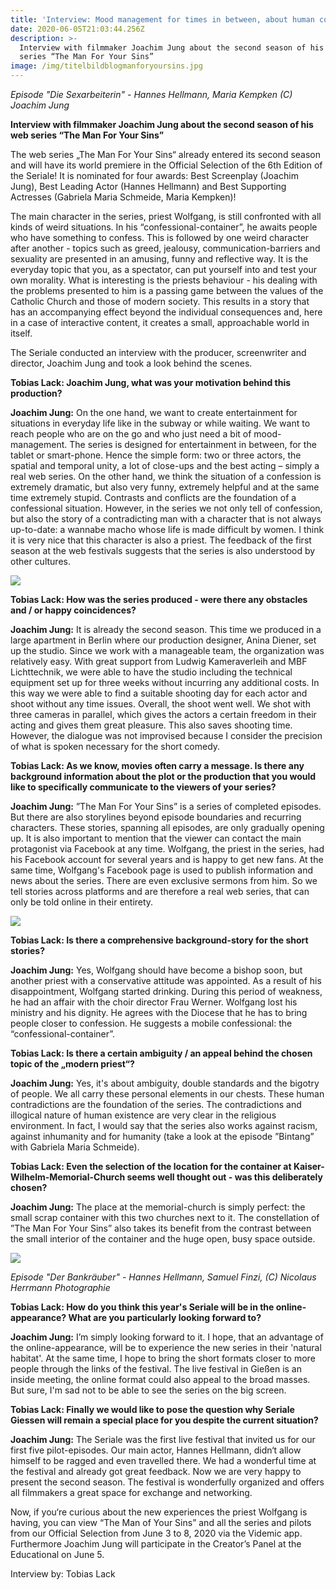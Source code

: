 ```yaml
---
title: 'Interview: Mood management for times in between, about human contradictions'
date: 2020-06-05T21:03:44.256Z
description: >-
  Interview with filmmaker Joachim Jung about the second season of his web
  series “The Man For Your Sins”
image: /img/titelbildblogmanforyoursins.jpg
---
```

_Episode "Die Sexarbeiterin" - Hannes Hellmann, Maria Kempken (C) Joachim Jung_

**Interview with filmmaker Joachim Jung about the second season of his web series “The Man For Your Sins”**

The web series „The Man For Your Sins“ already entered its second season and will have its world premiere in the Official Selection of the 6th Edition of the Seriale! It is nominated for four awards: Best Screenplay (Joachim Jung), Best Leading Actor (Hannes Hellmann) and Best Supporting Actresses (Gabriela Maria Schmeide, Maria Kempken)!

The main character in the series, priest Wolfgang, is still confronted with all kinds of weird situations. In his “confessional-container”, he awaits people who have something to confess. This is followed by one weird character after another - topics such as greed, jealousy, communication-barriers and sexuality are presented in an amusing, funny and reflective way. It is the everyday topic that you, as a spectator, can put yourself into and test your own morality. What is interesting is the priests behaviour - his dealing with the problems presented to him is a passing game between the values of the Catholic Church and those of modern society. This results in a story that has an accompanying effect beyond the individual consequences and, here in a case of interactive content, it creates a small, approachable world in itself.

The Seriale conducted an interview with the producer, screenwriter and director, Joachim Jung and took a look behind the scenes.

**Tobias Lack: Joachim Jung, what was your motivation behind this production?**

**Joachim Jung:**  On the one hand, we want to create entertainment for situations in everyday life like in the subway or while waiting. We want to reach people who are on the go and who just need a bit of mood-management. The series is designed for entertainment in between, for the tablet or smart-phone. Hence the simple form: two or three actors, the spatial and temporal unity, a lot of close-ups and the best acting – simply a real web series. On the other hand, we think the situation of a confession is extremely dramatic, but also very funny, extremely helpful and at the same time extremely stupid. Contrasts and conflicts are the foundation of a confessional situation. However, in the series we not only tell of confession, but also the story of a contradicting man with a character that is not always up-to-date: a wannabe macho whose life is made difficult by women. I think it is very nice that this character is also a priest. The feedback of the first season at the web festivals suggests that the series is also understood by other cultures.

![](/img/bild4blogmanforyoursins.jpg)

**Tobias Lack: How was the series produced - were there any obstacles and / or happy coincidences?**

**Joachim Jung:**  It is already the second season. This time we produced in a large apartment in Berlin where our production designer, Anina Diener, set up the studio. Since we work with a manageable team, the organization was relatively easy. With great support from Ludwig Kameraverleih and MBF Lichttechnik, we were able to have the studio including the technical equipment set up for three weeks without incurring any additional costs. In this way we were able to find a suitable shooting day for each actor and shoot without any time issues. Overall, the shoot went well. We shot with three cameras in parallel, which gives the actors a certain freedom in their acting and gives them great pleasure. This also saves shooting time. However, the dialogue was not improvised because I consider the precision of what is spoken necessary for the short comedy.

**Tobias Lack: As we know, movies often carry a message. Is there any background information about the plot or the production that you would like to specifically communicate to the viewers of your series?** 

**Joachim Jung:**  ”The Man For Your Sins” is a series of completed episodes. But there are also storylines beyond episode boundaries and recurring characters. These stories, spanning all episodes, are only gradually opening up. It is also important to mention that the viewer can contact the main protagonist via Facebook at any time. Wolfgang, the priest in the series, had his Facebook account for several years and is happy to get new fans. At the same time, Wolfgang's Facebook page is used to publish information and news about the series. There are even exclusive sermons from him. So we tell stories across platforms and are therefore a real web series, that can only be told online in their entirety.

![](/img/bild3blogmanforyoursins.jpg)

**Tobias Lack: Is there a comprehensive background-story for the short stories?**

**Joachim Jung:**  Yes, Wolfgang should have become a bishop soon, but another priest with a conservative attitude was appointed. As a result of his disappointment, Wolfgang started drinking. During this period of weakness, he had an affair with the choir director Frau Werner. Wolfgang lost his ministry and his dignity. He agrees with the Diocese that he has to bring people closer to confession. He suggests a mobile confessional: the “confessional-container”.

**Tobias Lack: Is there a certain ambiguity / an appeal behind the chosen topic of the „modern priest“?** 

**Joachim Jung:**  Yes, it's about ambiguity, double standards and the bigotry of people. We all carry these personal elements in our chests. These human contradictions are the foundation of the series. The contradictions and illogical nature of human existence are very clear in the religious environment. In fact, I would say that the series also works against racism, against inhumanity and for humanity (take a look at the episode ”Bintang” with Gabriela Maria Schmeide).

**Tobias Lack: Even the selection of the location for the container at Kaiser-Wilhelm-Memorial-Church seems well thought out - was this deliberately chosen?** 

**Joachim Jung:**  The place at the memorial-church is simply perfect: the small scrap container with this two churches next to it. The constellation of ”The Man For Your Sins” also takes its benefit from the contrast between the small interior of the container and the huge open, busy space outside.

![](/img/bild5blogmanforyoursins.jpg)

_Episode "Der Bankräuber" - Hannes Hellmann, Samuel Finzi, (C) Nicolaus Herrmann Photographie_

**Tobias Lack: How do you think this year's Seriale will be in the online-appearance? What are you particularly looking forward to?**

**Joachim Jung:**  I’m simply looking forward to it. I hope, that an advantage of the online-appearance, will be to experience the new series in their 'natural habitat'. At the same time, I hope to bring the short formats closer to more people through the links of the festival. The live festival in Gießen is an inside meeting, the online format could also appeal to the broad masses. But sure, I'm sad not to be able to see the series on the big screen.

**Tobias Lack:  Finally we would like to pose the question why Seriale Giessen will remain a special place for you despite the current situation?** 

**Joachim Jung:**  The Seriale was the first live festival that invited us for our first five pilot-episodes. Our main actor, Hannes Hellmann, didn‘t allow himself to be ragged and even travelled there. We had a wonderful time at the festival and already got great feedback. Now we are very happy to present the second season. The festival is wonderfully organized and offers all filmmakers a great space for exchange and networking.

Now, if you‘re curious about the new experiences the priest Wolfgang is having, you can view “The Man of Your Sins” and all the series and pilots from our Official Selection from June 3 to 8, 2020 via the Videmic app. Furthermore Joachim Jung will participate in the Creator’s Panel at the Educational on June 5.

Interview by: Tobias Lack
